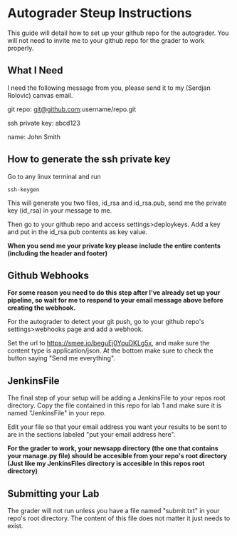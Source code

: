# Autograder Steup Instructions
This guide will detail how to set up your github repo for the autograder.  You will not need to invite me to your github repo for the grader to work properly.

## What I Need
I need the following message from you, please send it to my (Serdjan Rolovic) canvas email.

git repo: git@github.com:username/repo.git

ssh private key: abcd123


name: John Smith

## How to generate the ssh private key
Go to any linux terminal and run
```
ssh-keygen
```
This will generate you two files, id_rsa and id_rsa.pub, send me the private key (id_rsa) in your message to me.

Then go to your github repo and access settings>deploykeys.  Add a key and put in the id_rsa.pub contents as key value.

**When you send me your private key please include the entire contents (including the header and footer)**

## Github Webhooks
**For some reason you need to do this step after I've already set up your pipeline, so wait for me to respond to your email message above before creating the webhook.**

For the autograder to detect your git push, go to your github repo's settings>webhooks page and add a webhook.

Set the url to https://smee.io/beguEj0YpuDKLg5x, and make sure the content type is application/json.  At the bottom make sure to check the button saying "Send me everything".

## JenkinsFile
The final step of your setup will be adding a JenkinsFile to your repos root directory.  Copy the file contained in this repo for lab 1 and make sure it is named "JenkinsFile" in your repo.

Edit your file so that your email address you want your results to be sent to are in the sections labeled "put your email address here".

**For the grader to work, your newsapp directory (the one that contains your manage.py file) should be accesible from your repo's root directory (Just like my JenkinsFiles directory is accesible in this repos root directory)**

## Submitting your Lab
The grader will not run unless you have a file named "submit.txt" in your repo's root directory.  The content of this file does not matter it just needs to exist.
